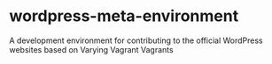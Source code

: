 wordpress-meta-environment
==========================

A development environment for contributing to the official WordPress websites based on Varying Vagrant Vagrants

